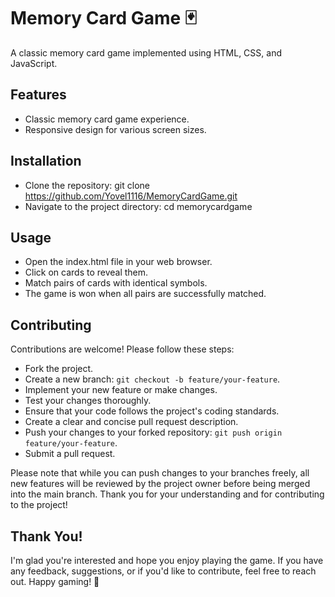 # Memory Card Game 🃏
A classic memory card game implemented using HTML, CSS, and JavaScript.

## Features
- Classic memory card game experience.
- Responsive design for various screen sizes.
  
## Installation
- Clone the repository:
git clone https://github.com/Yovel1116/MemoryCardGame.git
- Navigate to the project directory:
cd memorycardgame

## Usage
- Open the index.html file in your web browser.
- Click on cards to reveal them.
- Match pairs of cards with identical symbols.
- The game is won when all pairs are successfully matched.
  
## Contributing
Contributions are welcome! Please follow these steps:

- Fork the project.
- Create a new branch: `git checkout -b feature/your-feature`.
- Implement your new feature or make changes.
- Test your changes thoroughly.
- Ensure that your code follows the project's coding standards.
- Create a clear and concise pull request description.
- Push your changes to your forked repository: `git push origin feature/your-feature`.
- Submit a pull request.

Please note that while you can push changes to your branches freely, 
all new features will be reviewed by the project owner before being merged into the main branch.
Thank you for your understanding and for contributing to the project!




## Thank You!
I'm glad you're interested and hope you enjoy playing the game.
If you have any feedback, suggestions, or if you'd like to contribute, feel free to reach out. Happy gaming! 🎉

